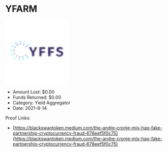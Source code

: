 # YFARM
![YFARM](/rektimages/YFARM.png)
- Amount Lost: $0.00
- Funds Returned: $0.00
- Category: Yield Aggregator
- Date: 2021-8-14



Proof Links:
- [https://blackswantoken.medium.com/the-andre-cronje-mis-hap-fake-partnership-cryptocurrency-fraud-678eef5f0c75](https://blackswantoken.medium.com/the-andre-cronje-mis-hap-fake-partnership-cryptocurrency-fraud-678eef5f0c75)


